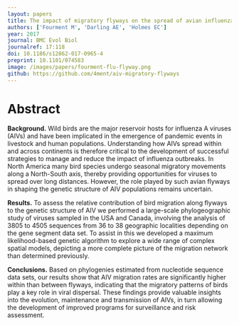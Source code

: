 ```yaml
---
layout: papers
title: The impact of migratory flyways on the spread of avian influenza virus in North America
authors: ['Fourment M', 'Darling AE', 'Holmes EC']
year: 2017
journal: BMC Evol Biol
journalref: 17:118
doi: 10.1186/s12862-017-0965-4
preprint: 10.1101/074583
image: /images/papers/fourment-flu-flyway.png
github: https://github.com/4ment/aiv-migratory-flyways
---
```


# Abstract

**Background.** Wild birds are the major reservoir hosts for influenza A viruses (AIVs) and have been implicated in the emergence of pandemic events in livestock and human populations. Understanding how AIVs spread within and across continents is therefore critical to the development of successful strategies to manage and reduce the impact of influenza outbreaks. In North America many bird species undergo seasonal migratory movements along a North-South axis, thereby providing opportunities for viruses to spread over long distances. However, the role played by such avian flyways in shaping the genetic structure of AIV populations remains uncertain.

**Results.** To assess the relative contribution of bird migration along flyways to the genetic structure of AIV we performed a large-scale phylogeographic study of viruses sampled in the USA and Canada, involving the analysis of 3805 to 4505 sequences from 36 to 38 geographic localities depending on the gene segment data set. To assist in this we developed a maximum likelihood-based genetic algorithm to explore a wide range of complex spatial models, depicting a more complete picture of the migration network than determined previously.

**Conclusions.** Based on phylogenies estimated from nucleotide sequence data sets, our results show that AIV migration rates are significantly higher within than between flyways, indicating that the migratory patterns of birds play a key role in viral dispersal. These findings provide valuable insights into the evolution, maintenance and transmission of AIVs, in turn allowing the development of improved programs for surveillance and risk assessment.